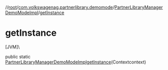 //[root](../../../index.md)/[com.volkswagenag.partnerlibrary.demomode](../index.md)/[PartnerLibraryManagerDemoModeImpl](index.md)/[getInstance](get-instance.md)

# getInstance

[JVM]\

public static [PartnerLibraryManagerDemoModeImpl](index.md)[getInstance](get-instance.md)(Contextcontext)
